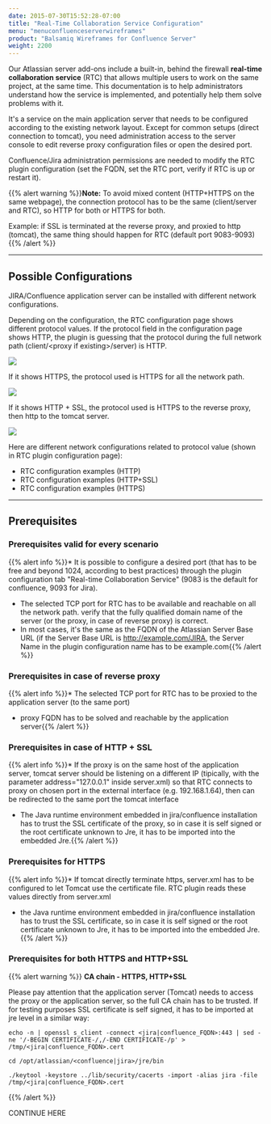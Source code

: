 ```yaml
---
date: 2015-07-30T15:52:28-07:00
title: "Real-Time Collaboration Service Configuration"
menu: "menuconfluenceserverwireframes"
product: "Balsamiq Wireframes for Confluence Server"
weight: 2200
---
```


Our Atlassian server add-ons include a built-in, behind the firewall **real-time collaboration service** (RTC) that allows multiple users to work on the same project, at the same time. This documentation is to help administrators understand how the service is implemented, and potentially help them solve problems with it.

It's a service on the main application server that needs to be configured according to the existing network layout. Except for common setups (direct connection to tomcat), you need administration access to the server console to edit reverse proxy configuration files or open the desired port.

Confluence/Jira administration permissions are needed to modify the RTC plugin configuration (set the FQDN, set the RTC port, verify if RTC is up or restart it).

{{% alert warning %}}**Note:** To avoid mixed content (HTTP+HTTPS on the same webpage), the connection protocol has to be the same (client/server and RTC), so HTTP for both or HTTPS for both.

Example: if SSL is terminated at the reverse proxy, and proxied to http (tomcat), the same thing should happen for RTC (default port 9083-9093){{% /alert %}}

* * *

## Possible Configurations

JIRA/Confluence application server can be installed with different network configurations.

Depending on the configuration, the RTC configuration page shows different protocol values. If the protocol field in the configuration page shows HTTP, the plugin is guessing that the protocol during the full network path (client/\<proxy if existing>/server) is HTTP.

![](//media.balsamiq.com/img/support/docs/atlassian/rtc_http.png)

If it shows HTTPS, the protocol used is HTTPS for all the network path.

![](//media.balsamiq.com/img/support/docs/atlassian/rtc_https.png)

If it shows HTTP + SSL, the protocol used is HTTPS to the reverse proxy, then http to the tomcat server.

![](//media.balsamiq.com/img/support/docs/atlassian/rtc_http.png)

Here are different network configurations related to protocol value (shown in RTC plugin configuration page):

* RTC configuration examples (HTTP)
* RTC configuration examples (HTTP+SSL)
* RTC configuration examples (HTTPS)

* * *

## Prerequisites

### Prerequisites valid for every scenario


{{% alert info %}}* It is possible to configure a desired port (that has to be free and beyond 1024, according to best practices) through the plugin configuration tab "Real-time Collaboration Service" (9083 is the default for confluence, 9093 for Jira).
* The selected TCP port for RTC has to be available and reachable on all the network path.
verify that the fully qualified domain name of the server (or the proxy, in case of reverse proxy) is correct.
* In most cases, it's the same as the FQDN of the Atlassian Server Base URL (if the Server Base URL is http://example.com/JIRA, the Server Name in the plugin configuration name has to be example.com{{% /alert %}}

### Prerequisites in case of reverse proxy

{{% alert info %}}* The selected TCP port for RTC has to be proxied to the application server (to the same port)
* proxy FQDN has to be solved and reachable by the application server{{% /alert %}}

### Prerequisites in case of HTTP + SSL

{{% alert info %}}* If the proxy is on the same host of the application server, tomcat server should be listening on a different IP (tipically, with the parameter address="127.0.0.1" inside server.xml) so that RTC connects to proxy on chosen port in the external interface (e.g. 192.168.1.64), then can be redirected to the same port the tomcat interface
* The Java runtime environment embedded in jira/confluence installation has to trust the SSL certificate of the proxy, so in case it is self signed or the root certificate unknown to Jre, it has to be imported into the embedded Jre.{{% /alert %}}

### Prerequisites for HTTPS

{{% alert info %}}* If tomcat directly terminate https, server.xml has to be configured to let Tomcat use the certificate file. RTC plugin reads these values directly from server.xml
* the Java runtime environment embedded in jira/confluence installation has to trust the SSL certificate, so in case it is self signed or the root certificate unknown to Jre, it has to be imported into the embedded Jre.{{% /alert %}}

### Prerequisites for both HTTPS and HTTP+SSL

{{% alert warning %}}
**CA chain - HTTPS, HTTP+SSL**

Please pay attention that the application server (Tomcat) needs to access the proxy or the application server, so the full CA chain has to be trusted. If for testing purposes SSL certificate is self signed, it has to be imported at jre level in a similar way:

```
echo -n | openssl s_client -connect <jira|confluence_FQDN>:443 | sed -ne '/-BEGIN CERTIFICATE-/,/-END CERTIFICATE-/p' > /tmp/<jira|confluence_FQDN>.cert

cd /opt/atlassian/<confluence|jira>/jre/bin

./keytool -keystore ../lib/security/cacerts -import -alias jira -file /tmp/<jira|confluence_FQDN>.cert
```
{{% /alert %}}

CONTINUE HERE



<!-- {{% alert warning %}}In the RTC panel, the Protocol should read **HTTP**.{{% /alert %}}

With this configuration you will need to ensure that the RTC port has been redirected on the proxy server.

### nginx Config File Example
```
#Confluence application server
server {
    listen s01.kvm.gozzi:80;
    server_name s01.kvm.gozzi;

    location /confluence/ {
        proxy_set_header X-Forwarded-Host $host;
        proxy_set_header X-Forwarded-Server $host;
        proxy_set_header X-Forwarded-For $proxy_add_x_forwarded_for;
        proxy_pass http://192.168.1.56:8090/confluence/;
        client_max_body_size 20M;
        proxy_buffer_size 8k;
    }
}

#RTC configuration for Balsamiq Wireframes
server {
    listen 9090;
    server_name s01.kvm.gozzi;

    location / {
        proxy_pass http://192.168.1.56:9090/;
        include proxy_params;
        proxy_redirect off;
        proxy_http_version 1.1;
        proxy_set_header Upgrade $http_upgrade;
        proxy_set_header Connection "Upgrade";
    }
}
```

{{% alert info %}}
**Things to take care of:**

- The RTC port has to be redirected (on the proxy, in case of nginx/haproxy/apache or the listener, in case of AWS).
- In the RTC section, input port and redirected port have to be the same.
- Even if the main app has a contex/location different from "/" (in the example "confluence/"), RTC redirection has to be "/"
- Parameters have been set to let the websocket protocol work, in particular the following options (specific for nginx):

```
proxy_redirect off;
proxy_http_version 1.1;
proxy_set_header Upgrade $http_upgrade;
proxy_set_header Connection "Upgrade";
```
{{% /alert %}}

* * *

## Connecting to a Reverse Proxy Server (Proxy and Server are on the Same Machine)

{{% alert warning %}}In the RTC panel, the Protocol should read **HTTP**.{{% /alert %}}

This is similar to [connecting to a reverse proxy server](#connecting-to-a-reverse-proxy-server), but the Proxy service will have to listen to the public interface and redirect to 127.0.0.1 (loopback address). The Atlassian Server also has to be configured to listen to the loopback interface.

### server.xml Example
```
<Server port="8000" shutdown="SHUTDOWN" debug="0">
    <Service name="Tomcat-Standalone">
        <Connector port="8090" connectionTimeout="20000" redirectPort="8443"
                address="127.0.0.1"
                maxThreads="48" minSpareThreads="10"
                enableLookups="false" acceptCount="10" debug="0" URIEncoding="U$
                proxyPort="80"
                proxyName="s07.kvm.gozzi"
                scheme="http"
                maxPostSize="2097152"
                protocol="org.apache.coyote.http11.Http11NioProtocol" />
```

### nginx Config File Example
```
#Confluence application server
server {
    listen s07.kvm.gozzi:80;
    server_name s07.kvm.gozzi;

    location / {
        proxy_set_header X-Forwarded-Host $host;
        proxy_set_header X-Forwarded-Server $host;
        proxy_set_header X-Forwarded-For $proxy_add_x_forwarded_for;
        proxy_pass http://127.0.0.1:8090;
        client_max_body_size 100M;
        proxy_buffer_size 8k;
    }
}

upstream confluence_rtc {
        server 127.0.0.1:9083;
        keepalive 60;
}

#RTC configuration for Balsamiq Wireframes
server {
    listen 192.168.1.57:9083;
    server_name s01.kvm.gozzi;
    proxy_read_timeout 86400s;

    location / {
        proxy_pass http://confluence_rtc;
        proxy_redirect off;
        proxy_http_version 1.1;
        proxy_set_header Upgrade $http_upgrade;
        proxy_set_header Connection "Upgrade";
    }
}
```

### Apache Reverse Proxy Example
```
<VirtualHost *:80>
    ServerName s14.kvm.gozzi
    ProxyRequests Off

    <Proxy *>
         Require all granted
    </Proxy>

    ProxyPass /synchrony http://s06.kvm.gozzi:8091/synchrony

    <Location /synchrony>
    Require all granted
    RewriteEngine on
        RewriteCond %{HTTP:UPGRADE} ^WebSocket$ [NC]
        RewriteCond %{HTTP:CONNECTION} Upgrade$ [NC]
        RewriteRule .* ws://s06.kvm.gozzi:8091%{REQUEST_URI} [P]
     </Location>

    ProxyPass "/confluence/"  "http://s06.kvm.gozzi:8090/confluence/"
    ProxyPassReverse "/confluence/"  "http://s06.kvm.gozzi:8090/confluence/"

        ErrorLog ${APACHE_LOG_DIR}/error.log
        CustomLog ${APACHE_LOG_DIR}/access.log combined
</VirtualHost>


Listen 9083
<VirtualHost *:9083>
  RewriteEngine on
  AllowEncodedSlashes on

  RewriteCond %{QUERY_STRING} transport=polling
  RewriteRule /(.*)$ http://s06.kvm.gozzi:9083/$1 [P]

  ProxyRequests off
  ProxyPass /socket.io/ ws://s06.kvm.gozzi:9083/socket.io/
  ProxyPassReverse /socket.io/ ws://s06.kvm.gozzi:9083/socket.io/

  ProxyPass / http://s06.kvm.gozzi:9083/
  ProxyPassReverse / http://s06.kvm.gozzi:9083/
</VirtualHost>
```

* * *

## Connecting to a Reverse Proxy Server Using SSL

{{% alert warning %}}In the RTC panel, the Protocol should read **HTTP + SSL**.{{% /alert %}}

This is similar to [connecting to a reverse proxy server](#connecting-to-a-reverse-proxy-server), but you will want to make sure to add the listening ports on your SSL certificate.

```
#JIRA application server
server {
    listen s01.kvm.gozzi:443 ssl;
    server_name s01.kvm.gozzi;

    ssl_certificate /etc/nginx/ssl/nginx.crt;
    ssl_certificate_key /etc/nginx/ssl/nginx.key;

    location /JIRA/ {
        proxy_set_header X-Forwarded-Host $host;
        proxy_set_header X-Forwarded-Server $host;
        proxy_set_header X-Forwarded-For $proxy_add_x_forwarded_for;
        proxy_pass http://192.168.1.52:8080/JIRA/;
        client_max_body_size 20M;
        proxy_buffer_size 8k;
    }
}


#RTC configuration for Balsamiq Wireframes
server {
        listen 192.168.1.51:8092 ssl;
        server_name s01.kvm.gozzi;

        ssl_certificate /etc/nginx/ssl/nginx.crt;
        ssl_certificate_key /etc/nginx/ssl/nginx.key;

location / {
            proxy_pass http://192.168.1.52:8092/;
            include proxy_params;
            proxy_redirect off;
            proxy_http_version 1.1;
            proxy_set_header Upgrade $http_upgrade;
            proxy_set_header Connection "Upgrade";
    }
}
```
{{% alert info %}}**Note**: The application server (Tomcat) needs to access the proxy, so the full CA chain has to be ok.
If the SSL certificate is self signed, it has to be imported at jre level:

```
echo -n | openssl s_client -connect s01.kvm.gozzi:443 | sed -ne '/-BEGIN CERTIFICATE-/,/-END CERTIFICATE-/p' > /tmp/s01.kvm.gozzi.cert

cd /opt/atlassian/jre/bin

./keytool -keystore ../lib/security/cacerts -import -alias jira -file /tmp/s01.kvm.gozzi.cert
```
{{% /alert %}}

* * *

## Connecting Directly to the Server over HTTPS

{{% alert warning %}}In the RTC panel, the Protocol should read **HTTPS**.{{% /alert %}}

The Balsamiq Wireframes servlet will read the following parameters from your Atlassian Server's server.xml

```
keystoreFile="/keystore-location"
keystorePass="somethingLong"
keystoreType="JKS"
keyAlias="tomcat"
```
* * *

## Connecting to a Reverse Proxy Server Using SSL (Proxy and Server are on the Same Machine)

{{% alert warning %}}In the RTC panel, the Protocol should read **HTTP + SSL**.{{% /alert %}}

This is going to be similar to [connecting to reverse proxy server on the same machine as the Atlassian server](#connecting-to-a-reverse-proxy-server-proxy-and-server-are-on-the-same-machine), but you will want to make sure to add the listening ports on your SSL certificate.

### sever.xml Example
```
<Server port="8000" shutdown="SHUTDOWN" debug="0">
    <Service name="Tomcat-Standalone">
        <Connector port="8090" connectionTimeout="20000" redirectPort="8443"
                address="127.0.0.1"
                maxThreads="48" minSpareThreads="10"
                enableLookups="false" acceptCount="10" debug="0" URIEncoding="U$
                proxyPort="443"
                proxyName="s07.kvm.gozzi"
                scheme="https"
                maxPostSize="2097152"
                protocol="org.apache.coyote.http11.Http11NioProtocol" />
```

### nginx Config File Example
```
#Confluence application server
server {
    listen s07.kvm.gozzi:443 ssl;
    server_name s07.kvm.gozzi;

    ssl_certificate               /etc/ssl/certs/nginx-selfsigned.crt;
    ssl_certificate_key           /etc/ssl/private/nginx-selfsigned.key;


    location / {
        proxy_set_header X-Forwarded-Host $host;
        proxy_set_header X-Forwarded-Server $host;
        proxy_set_header X-Forwarded-For $proxy_add_x_forwarded_for;
        proxy_pass http://127.0.0.1:8090;
        client_max_body_size 100M;
        proxy_buffer_size 8k;
    }
}

upstream confluence_rtc {
        server 127.0.0.1:9093;
        keepalive 60;
}

#RTC configuration for Balsamiq Wireframes
server {
    listen 192.168.1.57:9093 ssl;
    server_name s01.kvm.gozzi;

    proxy_read_timeout 86400s;

    ssl_certificate               /etc/ssl/certs/nginx-selfsigned.crt;
    ssl_certificate_key           /etc/ssl/private/nginx-selfsigned.key;

    location / {
        proxy_pass http://confluence_rtc;
        proxy_redirect off;
        proxy_http_version 1.1;
        proxy_set_header Upgrade $http_upgrade;
        proxy_set_header Connection "Upgrade";
    }
}
```

### Apache Reverse Proxy Example
```
<IfModule mod_ssl.c>
        <VirtualHost *:443>
    ServerAdmin gozzi@balsamiq.com
    ServerName s14.kvm.gozzi
    DocumentRoot /var/www/html
         ErrorLog ${APACHE_LOG_DIR}/error.log
         CustomLog ${APACHE_LOG_DIR}/access.log combined
    SSLEngine on
    SSLCertificateFile      /etc/ssl/certs/apache-selfsigned.crt
    SSLCertificateKeyFile /etc/ssl/private/apache-selfsigned.key
    ProxyRequests Off
    <Proxy *>
         Require all granted
    </Proxy>
    ProxyPass /synchrony http://127.0.0.1:8091/synchrony
    <Location /synchrony>
    Require all granted
    RewriteEngine on
        RewriteCond %{HTTP:UPGRADE} ^WebSocket$ [NC]
        RewriteCond %{HTTP:CONNECTION} Upgrade$ [NC]
        RewriteRule .* ws://127.0.0.1:8091%{REQUEST_URI} [P]
     </Location>
    ProxyPass "/confluence/"  "http://127.0.0.1:8090/confluence/"
    ProxyPassReverse "/confluence/"  "http://127.0.0.1:8090/confluence/"

        </VirtualHost>
</IfModule>


Listen 192.168.1.64:9088
<VirtualHost *:9088>
    SSLEngine on
    SSLCertificateFile      /etc/ssl/certs/apache-selfsigned.crt
    SSLCertificateKeyFile /etc/ssl/private/apache-selfsigned.key
  RewriteEngine on
  AllowEncodedSlashes on
  RewriteCond %{QUERY_STRING} transport=polling
  RewriteRule /(.*)$ http://127.0.0.1:9088/$1 [P]
  ProxyRequests off
  ProxyPass /socket.io/ ws://127.0.0.1:9088/socket.io/
  ProxyPassReverse /socket.io/ ws://127.0.0.1:9088/socket.io/
  ProxyPass / http://127.0.0.1:9088/
  ProxyPassReverse / http://127.0.0.1:9088/
</VirtualHost>
```

If you run into any RTC issues (or are using a configuration different from these), please [get in touch](mailto:support@balsamiq.com). We are here to help however we can! -->
